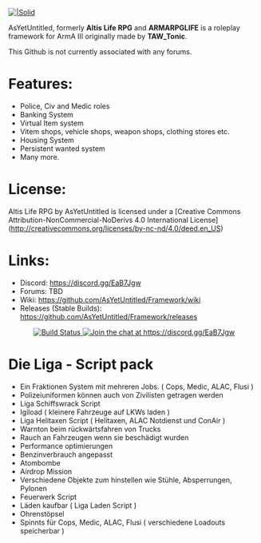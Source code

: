[![|Solid](http://i.imgur.com/pL3heId.png)](https://github.com/AsYetUntitled/Framework/)

AsYetUntitled, formerly <b>Altis Life RPG</b> and <b>ARMARPGLIFE</b> is a roleplay framework for ArmA III originally made by <b>TAW_Tonic</b>.

This Github is not currently associated with any forums.

# Features:

  - Police, Civ and Medic roles 
  - Banking System
  - Virtual Item system 
  - Vitem shops, vehicle shops, weapon shops, clothing stores etc. 
  - Housing System 
  - Persistent wanted system
  - Many more. 

# License: 
Altis Life RPG by AsYetUntitled is licensed under a [Creative Commons Attribution-NonCommercial-NoDerivs 4.0 International License] (http://creativecommons.org/licenses/by-nc-nd/4.0/deed.en_US)

# Links:
  - Discord: https://discord.gg/EaB7Jgw
  - Forums: TBD
  - Wiki: https://github.com/AsYetUntitled/Framework/wiki 
  - Releases (Stable Builds): https://github.com/AsYetUntitled/Framework/releases

<p align="center">
    <a href="https://travis-ci.org/AsYetUntitled/Framework">
        <img src="https://api.travis-ci.org/AsYetUntitled/Framework.svg" alt="Build Status">
    </a>
       <a href="https://discord.gg/EaB7Jgw">
        <img src="https://img.shields.io/badge/Discord-Join%20chat%20→-738bd7.svg" alt="Join the chat at https://discord.gg/EaB7Jgw">
    </a>
</p>


# Die Liga - Script pack

 - Ein Fraktionen System mit mehreren Jobs. ( Cops, Medic, ALAC, Flusi )
 - Polizeiuniformen können auch von Zivilisten getragen werden
 - Liga Schiffswrack Script
 - Igiload ( kleinere Fahrzeuge auf LKWs laden )
 - Liga Helitaxen Script ( Helitaxen, ALAC Notdienst und ConAir )
 - Warnton beim rückwärtsfahren von Trucks
 - Rauch an Fahrzeugen wenn sie beschädigt wurden
 - Performance optimierungen
 - Benzinverbrauch angepasst
 - Atombombe
 - Airdrop Mission 
 - Verschiedene Objekte zum hinstellen wie Stühle, Absperrungen, Pylonen
 - Feuerwerk Script
 - Läden kaufbar ( Liga Laden Script )
 - Ohrenstöpsel
 - Spinnts für Cops, Medic, ALAC, Flusi ( verschiedene Loadouts speicherbar )